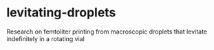 # levitating-droplets
Research on femtoliter printing from macroscopic droplets that levitate indefinitely in a rotating vial
